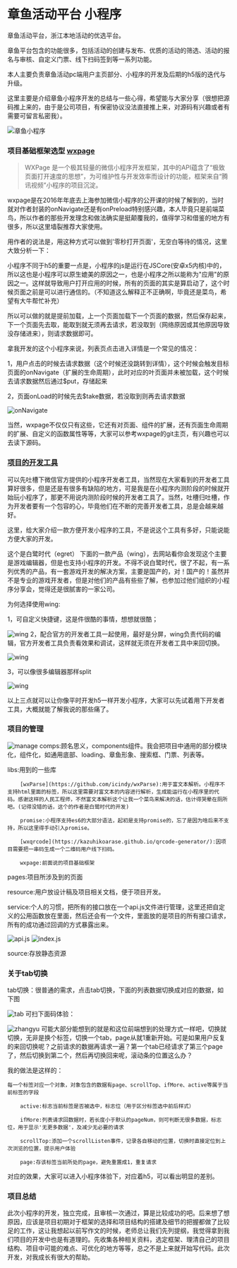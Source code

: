 章鱼活动平台 小程序
==========================

章鱼活动平台，浙江本地活动的优选平台。

章鱼平台包含的功能很多，包括活动的创建与发布、优质的活动的筛选、活动的报名与审核、自定义门票、线下扫码签到等一系列功能。

本人主要负责章鱼活动pc端用户主页部分、小程序的开发及后期的h5版的迭代与升级。

这里主要是介绍章鱼小程序开发的总结与一些心得，希望能与大家分享（很想把源码推上来的，由于是公司项目，有保密协议没法直接推上来，对源码有兴趣或者有需要可留言私密我）。

![章鱼小程序](readme-source/images/4.jpeg "章鱼小程序")

### 项目基础框架选型  [wxpage](https://github.com/tvfe/wxpage)
>WXPage 是一个极其轻量的微信小程序开发框架，其中的API蕴含了“极致页面打开速度的思想”，为可维护性与开发效率而设计的功能，框架来自“腾讯视频”小程序的项目沉淀。

wxpage是在2016年年底去上海参加微信小程序的公开课的时候了解到的，当时就对作者封装的onNavigate还是有onPreload特别感兴趣，本人毕竟只是前端菜鸟，所以作者的那些开发理念和做法确实是挺颠覆我的，值得学习和借鉴的地方有很多，所以这里墙裂推荐大家使用。

用作者的说法是，用这种方式可以做到'零秒打开页面'，无空白等待的情况，这里大致分析一下：

小程序不同于h5的重要一点是，小程序的js是运行在JSCore(安卓x5内核)中的，所以这也是小程序可以原生媲美的原因之一，也是小程序之所以能称为"应用"的原因之一。这样就导致用户打开应用的时候，所有的页面的其实是算启动了，这个时候页面之前是可以进行通信的。（不知道这么解释正不正确啊，毕竟还是菜鸟，希望有大牛帮忙补充）

所以可以做的就是提前加载，上一个页面加载下一个页面的数据，然后保存起来，下一个页面先去取，能取到就无须再去请求，若没取到（网络原因或其他原因导致没存储进来），则请求数据即可。

拿我开发的这个小程序来说，列表页点击进入详情是一个常见的情况：

1，用户点击的时候去请求数据（这个时候还没跳转到详情），这个时候会触发目标页面的onNavigate（扩展的生命周期），此时对应的叶页面并未被加载，这个时候去请求数据然后通过$put，存储起来

2，页面onLoad的时候先去$take数据，若没取到则再去请求数据

![onNavigate](readme-source/images/1.png "onNavigate")

当然，wxpage不仅仅只有这些，它还有对页面、组件的扩展，还有页面生命周期的扩展、自定义的函数属性等等，大家可以参考wxpage的git主页，有兴趣也可以去读下源码。

### [项目的开发工具](https://www.egret.com/products/wing.html)
可以先吐槽下微信官方提供的小程序开发者工具，当然现在大家看到的开发者工具算好很多，但是还是有很多有缺陷的地方，可是我是在小程序内测阶段的时候就开始玩小程序了，那更不用说内测阶段时候的开发者工具了。当然，吐槽归吐槽，作为开发者要有一个包容的心，毕竟他们在不断的完善开发者工具，总是会越来越好。

这里，给大家介绍一款方便开发小程序的工具，不是说这个工具有多好，只能说能方便大家的开发。

这个是白鹭时代（egret） 下面的一款产品（wing），去网站看你会发现这个主要是游戏编辑器，但是也支持小程序的开发。不得不说白鹭时代，很了不起，有一系列优秀的产品，有一套游戏开发的解决方案，主要是国产的，对！国产的！虽然并不是专业的游戏开发者，但是对他们的产品有些些了解，也参加过他们组织的小程序分享会，觉得还是很腻害的一家公司。

为何选择使用wing:

1，可自定义快捷键，这是件很酷的事情，想想就很酷；

![wing](readme-source/images/2.png "wing")
2，配合官方的开发者工具一起使用，最好是分屏，wing负责代码的编辑，官方开发者工具负责看效果和调试，这样就无须在开发者工具中来回切换。

![wing](readme-source/images/3.png "wing")

3，可以像很多编辑器那样split

![wing](readme-source/images/5.png "wing")

以上三点就可以让你像平时开发h5一样开发小程序，大家可以先试着用下开发者工具，大概就能了解我说的那些痛了。

### 项目的管理
![manage](readme-source/images/6.png "manage")
comps:顾名思义，components组件。我会把项目中通用的部分模块化，组件化，如通用底部、loading、章鱼形象、搜索框、门票、列表等。

libs:用到的一些库

        [wxParse](https://github.com/icindy/wxParse):用于富文本解析。小程序不支持html里面的标签，所以这里需要对富文本的内容进行解析，生成能运行在小程序里的代码。感谢这样的人民工程师，不然富文本解析这个让我一个菜鸟来解决的话，估计得哭晕在厕所吧。(记得没错的话，这个的作者是白鹭时代的开发)

        promise:小程序支持es6的大部分语法，起初是支持promise的，忘了是因为啥后来不支持，所以这里得手动引入promise。

        [wxqrcode](https://kazuhikoarase.github.io/qrcode-generator/):因项目需要把一串码生成一个二维码用户线下扫码。

        wxpage:前面说的项目基础框架

pages:项目所涉及到的页面

resource:用户放设计稿及项目相关文档，便于项目开发。

service:个人的习惯，把所有的接口放在一个api.js文件进行管理，这里还把自定义的公用函数放在里面，然后还会有一个文件，里面放的是项目的所有接口请求，所有的成功通过回调的方式暴露出来。

![api.js](readme-source/images/7.png "api.js")
![index.js](readme-source/images/8.png "index.js")

source:存放静态资源


### 关于tab切换

tab切换：很普通的需求，点击tab切换，下面的列表数据切换成对应的数据，如下图

![tab](readme-source/images/5.png "tab")
 可扫下面码体验：

 ![zhangyu](readme-source/images/10.png "zhangyu")
可能大部分能想到的就是和这位前端想到的处理方式一样吧，切换就切换，无非是换个标签，切换一个tab，page从就1重新开始。可是如果用户反复的来回切换呢？之前请求的数据再请求一遍？第一个tab已经请求了第三个page了，然后切换到第二个，然后再切换回来呢，滚动条的位置这么办？

我的做法是这样的：

    每一个标签对应一个对象，对象包含的数据有page、scrollTop、ifMore、active等属于当前标签的字段

        active:标志当前标签是否被选中，标志位（用于区分标签选中前后样式）

        ifMore:列表请求回数据时，若长度小于默认的pageNum，则可判断无很多数据，标志位，用于显示'无更多数据'，及减少无必要的请求

        scrollTop:添加一个scrollListen事件，记录各自移动的位置，切换时直接定位到上次浏览的位置，提示用户体验

        page:存该标签当前所处的page，避免重置成1，重复请求

对应的效果，大家可以进入小程序体验下，对应着h5，可以看出明显的差别。


### 项目总结

此次小程序的开发，独立完成，且审核一次通过，算是比较成功的吧。后来想了想原因，应该是项目初期对于框架的选择和项目结构的搭建及细节的把握都做了比较足的工作，这让我想起以前写作文的时候，老师总让我们先列提纲，我觉得拿到我们项目的开发中也是有道理的。先收集各种相关资料，选定框架、理清自己的项目结构、项目中可能的难点、可优化的地方等等，总之不是上来就开始写代码。此次开发，对我成长有很大的帮助。